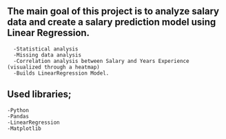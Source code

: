 ## The main goal of this project is to analyze salary data and create a salary prediction model using  Linear Regression. 
```
  -Statistical analysis
  -Missing data analysis
  -Correlation analysis between Salary and Years Experience (visualized through a heatmap)
  -Builds LinearRegression Model.
```
## Used libraries;
  ```
  -Python
  -Pandas
  -LinearRegression 
  -Matplotlib
```
